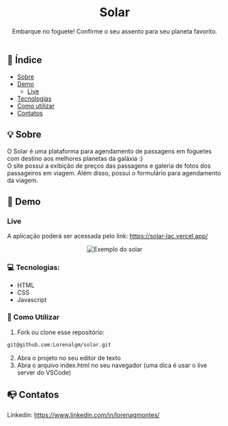 <br />
<p align="center">
    <h1 align="center">Solar</h1>

  <p align="center">    
     Embarque no foguete! Confirme o seu assento para seu planeta favorito.
       <br />
    <br />
  </p> 

## :checkered_flag: Índice

* [Sobre](#bulb-sobre)
* [Demo](#iphone-demo)
  * [Live](#live)  
* [Tecnologias](#computer-tecnologias)
* [Como utilizar](#wrench-como-utilizar)
* [Contatos](#mailbox_with_no_mail-contatos)

## :bulb: Sobre
O Solar é uma plataforma para agendamento de passagens em foguetes com destino aos melhores planetas da galáxia :)<br> 
O site possui a exibição de preços das passagens e galeria de fotos dos passageiros em viagem. Além disso, possui o formulário para agendamento da viagem.


## :iphone: Demo

### Live

A aplicação poderá ser acessada pelo link: https://solar-lac.vercel.app/

<p align="center">
    <img src="https://i.ibb.co/jkQTH2K/solar-demo-1.gif" alt="Exemplo do solar">
 </p>


### :computer: Tecnologias:
- HTML
- CSS
- Javascript

### :wrench: Como Utilizar

1. Fork ou clone esse repositório:
```sh 
git@github.com:Lorenalgm/solar.git
```
2. Abra o projeto no seu editor de texto
3. Abra o arquivo index.html no seu navegador (uma dica é usar o live server do VSCode)

## :mailbox_with_no_mail: Contatos
Linkedin: https://www.linkedin.com/in/lorenagmontes/

   
